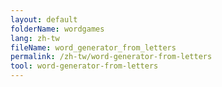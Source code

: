 ```yaml
---
layout: default
folderName: wordgames
lang: zh-tw
fileName: word_generator_from_letters
permalink: /zh-tw/word-generator-from-letters
tool: word-generator-from-letters
---
```

